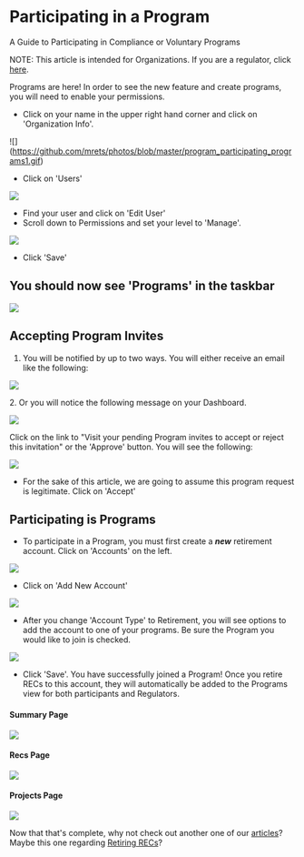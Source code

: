 Participating in a Program
==========================

A Guide to Participating in Compliance or Voluntary Programs

NOTE: This article is intended for Organizations. If you are a regulator, click [here](https://help.mrets.org/within-the-system/programs/adding-a-program).

Programs are here! In order to see the new feature and create programs, you will need to enable your permissions.

-   Click on your name in the upper right hand corner and click on 'Organization Info'.

![] (https://github.com/mrets/photos/blob/master/program_participating_programs1.gif)
-   Click on 'Users'

![](https://github.com/mrets/photos/blob/master/program_participating_programs2.png)

-   Find your user and click on 'Edit User'
-   Scroll down to Permissions and set your level to 'Manage'.

![](https://github.com/mrets/photos/blob/master/program_participating_programs3.png)

-   Click 'Save'

You should now see 'Programs' in the taskbar
--------------------------------------------

![](https://github.com/mrets/photos/blob/master/program_participating_programs4.png)

Accepting Program Invites
-------------------------

1.  You will be notified by up to two ways. You will either receive an email like the following:

![](https://github.com/mrets/photos/blob/master/program_participating_programs5.png)

2\. Or you will notice the following message on your Dashboard.

![](https://github.com/mrets/photos/blob/master/program_participating_programs6.png)

Click on the link to "Visit your pending Program invites to accept or reject this invitation" or the 'Approve' button. You will see the following:

![](https://github.com/mrets/photos/blob/master/program_participating_programs7.png)

-   For the sake of this article, we are going to assume this program request is legitimate. Click on 'Accept'

Participating is Programs
-------------------------

-   To participate in a Program, you must first create a ***new*** retirement account. Click on 'Accounts' on the left.

![](https://github.com/mrets/photos/blob/master/program_participating_programs8.png)

-   Click on 'Add New Account'

![](https://github.com/mrets/photos/blob/master/program_participating_programs9.png)

-   After you change 'Account Type' to Retirement, you will see options to add the account to one of your programs. Be sure the Program you would like to join is checked.

![](https://github.com/mrets/photos/blob/master/program_participating_programs10.png)

-   Click 'Save'. You have successfully joined a Program! Once you retire RECs to this account, they will automatically be added to the Programs view for both participants and Regulators.

#### Summary Page

![](https://github.com/mrets/photos/blob/master/program_participating_programs11.png)

#### Recs Page

![](https://github.com/mrets/photos/blob/master/program_participating_programs12.png)

#### Projects Page

![](https://github.com/mrets/photos/blob/master/program_participating_programs13.png)

Now that that's complete, why not check out another one of our [articles](https://help.mrets.org/)? Maybe this one regarding [Retiring RECs](https://help.mrets.org/within-the-system/recs/retiring-recs)?
